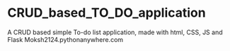 # CRUD_based_TO_DO_application
A CRUD based simple To-do list application, made with html, CSS, JS and Flask
Moksh2124.pythonanywhere.com

